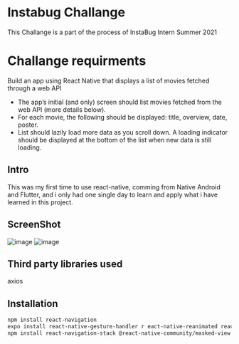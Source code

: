 # Instabug Challange 
This Challange is a part of the process of InstaBug Intern Summer 2021

# Challange requirments

Build an app using React Native that displays a list of movies fetched through a web API

* The app’s initial (and only) screen should list movies fetched from the web API (more details below).
* For each movie, the following should be displayed: title, overview, date, poster.
* List should lazily load more data as you scroll down. A loading indicator should be displayed at the bottom
of the list when new data is still loading.


## Intro
This was my first time to use react-native, comming from Native Android and Flutter, and i only had one single day to learn and apply what i have learned in this project.  

## ScreenShot
![image](https://user-images.githubusercontent.com/18642838/120050068-5efa2080-c01c-11eb-999b-954643b5dd2e.png)
![image](https://user-images.githubusercontent.com/18642838/120069967-ed0bf080-c088-11eb-9764-6d88cc650dfc.png)

## Third party libraries used 
axios

## Installation
```bash
npm install react-navigation
expo install react-native-gesture-handler r eact-native-reanimated react-native-screens react-native-safe-area-context @react-native-community/masked-view
npm install react-navigation-stack @react-native-community/masked-view
```
